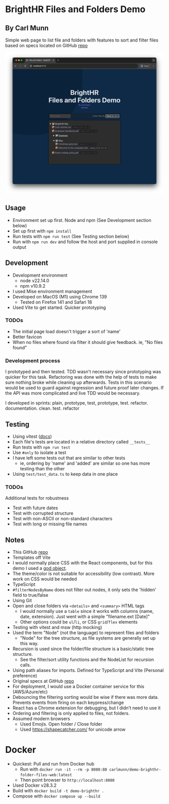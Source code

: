 # BrightHR Files and Folders Demo

## By Carl Munn

Simple web page to list file and folders with features to sort and filter files based on specs located on GitHub [repo](https://github.com/brighthr/Front-End-Tech-Tasks/blob/main/junior-and-middleweight.md)

![Image](./media/example-screenshot.png)

## Usage
- Environment set up first. Node and npm (See Development section below)
- Set up first with `npm install`
- Run tests with `npm run test` (See Testing section below)
- Run with `npm run dev` and follow the host and port supplied in console output

## Development
- Development environment
  - node v22.14.0
  - npm v10.9.2
- I used Mise environment management
- Developed on MacOS (M1) using Chrome 139
  - Tested on Firefox 141 and Safari 18
- Used Vite to get started. Quicker prototyping

### TODOs
- The initial page load doesn't trigger a sort of 'name'
- Better favicon
- When no files where found via filter it should give feedback. ie, "No files found"

### Development process
I prototyped and then tested. TDD wasn't necessary since prototyping was quicker for this task. Refactoring was done with the help of tests to make sure nothing broke while cleaning up afterwards. Tests in this scenario would be used to guard against regression and future proof later changes. If the API was more complicated and live TDD would be necessary.

I developed in sprints: plain, prototype, test, prototype, test. refactor. documentation. clean. test. refactor

## Testing
- Using vitest ([docs](https://vitest.dev/api/expect.html))
- Each file's tests are located in a relative directory called `__tests__`
- Run tests with `npm run test`
- Use `#only` to isolate a test
- I have left some tests out that are similar to other tests
  - ie, ordering by 'name' and 'added' are similar so one has more testing than the other
- Using `test/test_data.ts` to keep data in one place

### TODOs
Additional tests for robustness
- Test with future dates
- Test with corrupted structure
- Test with non-ASCII or non-standard characters
- Test with long or missing file names

## Notes
- This GitHub [repo](https://github.com/carlmunn/demo-brighthr-folder-files)
- Templates off Vite
- I would normally place CSS with the React components, but for this demo I used a [god object](https://en.wikipedia.org/wiki/God_object).
- The theme/color is not suitable for accessibility (low contrast). More work on CSS would be needed
- TypeScript
- `#filterNodesByName` does not filter out nodes, it only sets the 'hidden' field to true/false
- Using Git
- Open and close folders via `<details>` and `<summary>` HTML tags
  - I would normally use a `table` since it works with columns (name, date, extension). Just went with a simple "filename.ext [Date]"
  - Other options could be `ul`/`li`, or CSS `grid`/`flex` elements
- Testing with vitest and msw (http mocking)
- Used the term "Node" (not the language) to represent files and folders
  - "Node" for the tree structure, as file systems are generally set up this way.
- Recursion is used since the folder/file structure is a basic/static tree structure.
  - See the filter/sort utility functions and the NodeList for recursion calls.
- Using path aliases for imports. Defined for TypeScript and Vite (Personal preference)
- Original specs at GitHub [repo](https://github.com/brighthr/Front-End-Tech-Tasks/blob/main/junior-and-middleweight.md)
- For deployment, I would use a Docker container service for this (AWS/Azure/etc)
- Debouncing the filtering sorting would be wise if there was more data. Prevents events from firing on each keypress/change
- React has a Chrome extension for debugging, but I didn’t need to use it
- Ordering and filtering is only applied to files, not folders.
- Assumed modern browsers
  - Used Emojis. Open folder / Close folder
  - Used https://shapecatcher.com/ for unicode arrow

# Docker

- Quickest: Pull and run from Docker hub
  - Run with `docker run -it --rm -p 8080:80 carlmunn/demo-brighthr-folder-files-web:latest`
  - Then point browser to `http://localhost:8080`
- Used Docker v28.3.2
- Build with `docker build -t demo-brighthr .`
- Compose with `docker compose up --build`